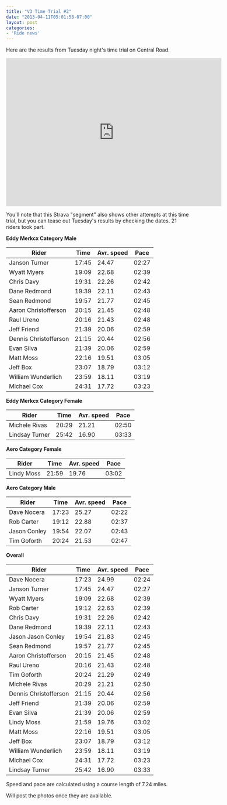 ```yaml
---
title: "V3 Time Trial #2"
date: "2013-04-11T05:01:58-07:00"
layout: post
categories:
- 'Ride news'
---
```


Here are the results from Tuesday night's time trial on Central Road.  
  
<iframe frameborder="0" height="405" loading="lazy" scrolling="no" src="https://app.strava.com/segments/3799068/embed" width="590"><span class="mce_SELRES_start" data-mce-type="bookmark" style="display: inline-block; width: 0px; overflow: hidden; line-height: 0;">﻿</span></iframe>

You'll note that this Strava "segment" also shows other attempts at this time trial, but you can tease out Tuesday's results by checking the dates. 21 riders took part.

**Eddy Merkcx Category Male**

| Rider | Time | Avr. speed | Pace |
|---|---|---|---|
| Janson Turner | 17:45 | 24.47 | 02:27 |
| Wyatt Myers | 19:09 | 22.68 | 02:39 |
| Chris Davy | 19:31 | 22.26 | 02:42 |
| Dane Redmond | 19:39 | 22.11 | 02:43 |
| Sean Redmond | 19:57 | 21.77 | 02:45 |
| Aaron Christofferson | 20:15 | 21.45 | 02:48 |
| Raul Ureno | 20:16 | 21.43 | 02:48 |
| Jeff Friend | 21:39 | 20.06 | 02:59 |
| Dennis Christofferson | 21:15 | 20.44 | 02:56 |
| Evan Silva | 21:39 | 20.06 | 02:59 |
| Matt Moss | 22:16 | 19.51 | 03:05 |
| Jeff Box | 23:07 | 18.79 | 03:12 |
| William Wunderlich | 23:59 | 18.11 | 03:19 |
| Michael Cox | 24:31 | 17.72 | 03:23 |

**Eddy Merkcx Category Female**

| Rider | Time | Avr. speed | Pace |
|---|---|---|---|
| Michele Rivas | 20:29 | 21.21 | 02:50 |
| Lindsay Turner | 25:42 | 16.90 | 03:33 |

**Aero Category Female**

| Rider | Time | Avr. speed | Pace |
|---|---|---|---|
| Lindy Moss | 21:59 | 19.76 | 03:02 |

**Aero Category Male**

| Rider | Time | Avr. speed | Pace |
|---|---|---|---|
| Dave Nocera | 17:23 | 25.27 | 02:22 |
| Rob Carter | 19:12 | 22.88 | 02:37 |
| Jason Conley | 19:54 | 22.07 | 02:43 |
| Tim Goforth | 20:24 | 21.53 | 02:47 |

**Overall**

| Rider | Time | Avr. speed | Pace |
|---|---|---|---|
| Dave Nocera | 17:23 | 24.99 | 02:24 |
| Janson Turner | 17:45 | 24.47 | 02:27 |
| Wyatt Myers | 19:09 | 22.68 | 02:39 |
| Rob Carter | 19:12 | 22.63 | 02:39 |
| Chris Davy | 19:31 | 22.26 | 02:42 |
| Dane Redmond | 19:39 | 22.11 | 02:43 |
| Jason Jason Conley | 19:54 | 21.83 | 02:45 |
| Sean Redmond | 19:57 | 21.77 | 02:45 |
| Aaron Christofferson | 20:15 | 21.45 | 02:48 |
| Raul Ureno | 20:16 | 21.43 | 02:48 |
| Tim Goforth | 20:24 | 21.29 | 02:49 |
| Michele Rivas | 20:29 | 21.21 | 02:50 |
| Dennis Christofferson | 21:15 | 20.44 | 02:56 |
| Jeff Friend | 21:39 | 20.06 | 02:59 |
| Evan Silva | 21:39 | 20.06 | 02:59 |
| Lindy Moss | 21:59 | 19.76 | 03:02 |
| Matt Moss | 22:16 | 19.51 | 03:05 |
| Jeff Box | 23:07 | 18.79 | 03:12 |
| William Wunderlich | 23:59 | 18.11 | 03:19 |
| Michael Cox | 24:31 | 17.72 | 03:23 |
| Lindsay Turner | 25:42 | 16.90 | 03:33 |

Speed and pace are calculated using a course length of 7.24 miles.

Will post the photos once they are available.